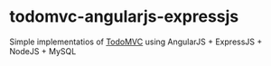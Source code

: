 todomvc-angularjs-expressjs
===========================

Simple implementatios of [TodoMVC](http://todomvc.com/) using AngularJS + ExpressJS + NodeJS + MySQL